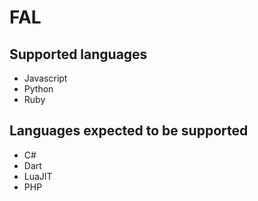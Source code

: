 # FAL

## Supported languages

- Javascript
- Python
- Ruby

## Languages expected to be supported

- C#
- Dart
- LuaJIT
- PHP

